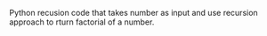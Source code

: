 Python recusion code that takes number as input and use recursion approach to rturn
factorial of a number.
